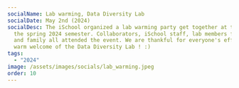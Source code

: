 ```yaml
---
socialName: Lab warming, Data Diversity Lab
socialDate: May 2nd (2024)
socialDesc: The iSchool organized a lab warming party get together at the end of
  the spring 2024 semester. Collaborators, iSchool staff, lab members friends
  and family all attended the event. We are thankful for everyone's efforts and
  warm welcome of the Data Diversity Lab ! :)
tags:
  - "2024"
image: /assets/images/socials/lab_warming.jpeg
order: 10
---
```

